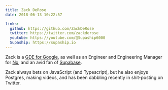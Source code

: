 ```yaml
---
title: Zack DeRose
date: 2018-06-13 10:22:57

links:
  github: https://github.com/ZackDeRose
  twitter: https://twitter.com/zackderose
  youtube: https://youtube.com/@Supaship6000
  Supaship: https://supaship.io
---
```


Zack is a <a href="https://developers.google.com/community/experts/directory/profile/profile-zack-derose">GDE for Google</a>, as well as an Engineer and Engineering Manager for <a href="http://nx.dev">Nx</a>, and an avid fan of <a href="https://supabase.com/">Supabase</a>.

Zack always bets on JavaScript (and Typescript), but he also enjoys Postgres, making videos, and has been dabbling recently in shit-posting on Twitter.
